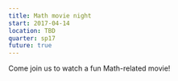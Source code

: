 ```yaml
---
title: Math movie night
start: 2017-04-14
location: TBD
quarter: sp17
future: true
---
```

Come join us to watch a fun Math-related movie!
